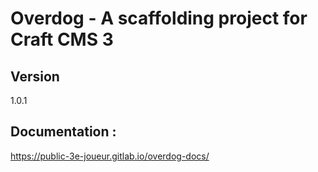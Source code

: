 
# Overdog - A scaffolding project for Craft CMS 3

## Version
1.0.1

## Documentation :

https://public-3e-joueur.gitlab.io/overdog-docs/
